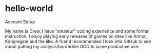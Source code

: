 # hello-world
Account Setup

My name is Drew, I have "amateur" coding experience and some formal instruction.  I enjoy playing early releases of games on sites like Armor, Kongregate and the like.  A friend recommended I look into GitHub to see about putting my analysis/borderline OCD to some productive use.
